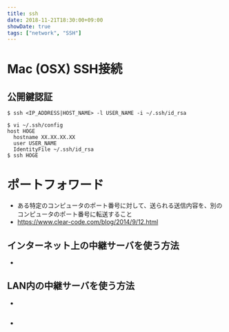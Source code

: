 ```yaml
---
title: ssh
date: 2018-11-21T18:30:00+09:00
showDate: true
tags: ["network", "SSH"]
---
```


# Mac (OSX) SSH接続
## 公開鍵認証
```
$ ssh <IP_ADDRESS|HOST_NAME> -l USER_NAME -i ~/.ssh/id_rsa
```

```
$ vi ~/.ssh/config
host HOGE
  hostname XX.XX.XX.XX
  user USER_NAME
  IdentityFile ~/.ssh/id_rsa
$ ssh HOGE
```

# ポートフォワード
- ある特定のコンピュータのポート番号に対して、送られる送信内容を、別のコンピュータのポート番号に転送すること
- https://www.clear-code.com/blog/2014/9/12.html

## インターネット上の中継サーバを使う方法
- 

## LAN内の中継サーバを使う方法
- 

## 
- 
